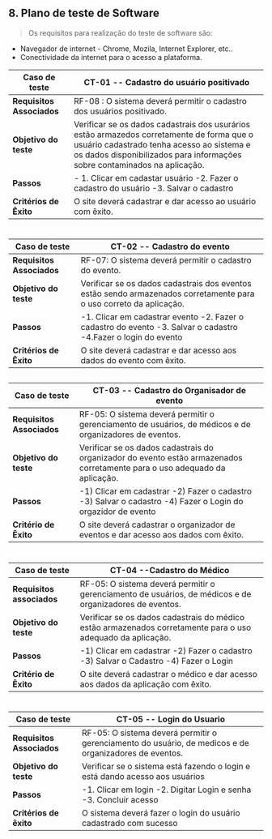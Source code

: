 ## 8. Plano de teste de Software

>Os requisitos para realização do teste de software são:
* Navegador de internet - Chrome, Mozila, Internet Explorer, etc..
* Conectividade da internet para o acesso a plataforma.

|Caso de teste| CT-01 -- Cadastro do usuário positivado|
|-----------------|---------------------------------|
|**Requisitos Associados**| RF-08 : O sistema deverá permitir o cadastro dos usuários positivado.|
|**Objetivo do teste**| Verificar se os dados cadastrais dos usurários estão armazedos corretamente de forma que o usuário cadastrado tenha acesso ao sistema e os dados disponibilizados para informações sobre contaminados na aplicação. |
|**Passos**|- 1. Clicar em cadastar usuário -2. Fazer o cadastro do usuário  -3. Salvar o cadastro  | 
|**Critérios de Êxito**| O site deverá cadastrar e dar acesso ao usuário com êxito.|
#
#
#
#

|**Caso de teste** | **CT-02 -- Cadastro do evento** |
------------------|------------------------------
|**Requisitos Associados**| RF-07: O sistema deverá permitir o cadastro do evento.|
|**Objetivo do teste**| Verificar se os dados cadastrais dos eventos estão sendo armazenados corretamente para o uso correto da aplicação.|
|**Passos**| -1. Clicar em cadastrar evento -2. Fazer o cadastro do evento -3. Salvar o cadastro -4.Fazer o login do evento|
|**Critérios de Êxito**| O site deverá cadastrar e dar acesso aos dados do evento com êxito.|
##
##
##
##
|**Caso de teste**|**CT-03 -- Cadastro do Organisador de evento**|
|-----------------|---------------------------------------------|
|**Requisitos Associados**| RF-05: O sistema deverá permitir o gerenciamento de usuários, de médicos e de organizadores de eventos.|
|**Objetivo do teste**| Verificar se os dados cadastrais do organizador do evento estão armazenados corretamente para o uso adequado da aplicação. |
|**Passos**| -1) Clicar em cadastrar -2) Fazer o cadastro -3) Salvar o cadastro -4) Fazer o Login do orgazidor de evento|
|**Critério de Êxito**| O site deverá cadastrar o organizador de eventos e dar acesso aos dados com êxito.|
#
#
#
#

|**Caso de teste**|**CT-04 --Cadastro do Médico**|
|-----------------|---------|
|**Requisitos associados**| RF-05: O sistema deverá permitir o gerenciamento de usuários, de médicos e de organizadores de eventos.|
|**Objetivo do teste**| Verificar se os dados cadastrais do médico estão armazenados corretamente para o uso adequado da aplicação.|
|**Passos**| -1) Clicar em cadastrar -2) Fazer o cadastro -3) Salvar o Cadastro -4) Fazer o Login|
|**Critério de Êxito**| O site deverá cadastrar o médico e dar acesso aos dados da aplicação com êxito.|
#
#
#
#

|**Caso de teste**|**CT-05 -- Login do Usuario**|
|-----------------|------------------------------|
|**Requisitos Associados**| RF-05: O sistema deverá permitir o gerenciamento do usuário, de medicos e de organizadores de eventos.|
|**Objetivo do teste**| Verificar se o sistema está fazendo o login e está dando acesso aos usuários|
|**Passos**| -1. Clicar em login -2. Digitar Login e senha -3. Concluir acesso|
|**Critérios de êxito**| O sistema deverá fazer o login do usuário cadastrado com sucesso|
